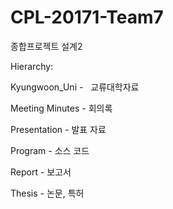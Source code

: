# CPL-20171-Team7
종합프로젝트 설계2




Hierarchy:

Kyungwoon_Uni -   교류대학자료

Meeting Minutes - 회의록

Presentation - 발표 자료

Program - 소스 코드

Report - 보고서

Thesis - 논문, 특허
